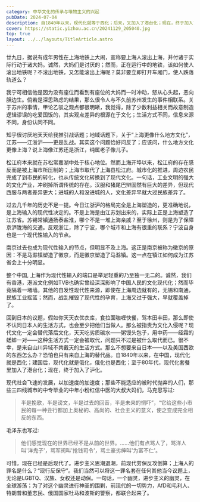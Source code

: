 ```yaml
---
category: 中华文化的传承与唯物主义的兴起
pubDate: 2024-07-04
description: 自1840年以来，现代化就等于西化；后来，又加入了港台化；现在，终于加入了沪化。可惜已经是后现代了。
cover: https://static.yizhou.ac.cn/20241129_205040.jpg
top: true
layout: ../../layouts/TitleArticle.astro
---
```


廿九日，据说有成年男性在上海地铁上大闹，宣称要上海人滚出上海，并付诸于实际行动于诸大妈。诚然，大妈们是讨厌的；然而，正在运行中的地铁，该如何使人滚出地铁呢？不滚出地铁，又怎能滚出上海呢？莫非要立即打开车厢门，使人跌落轨道么？

我宁可相信他是因为没有座位而看到有座位的大妈而一时冲动，怒从心头起，恶向胆边生。倘若是深思熟虑的结果，那么很令人与不久前苏州发生的事件相联系。关于苏州的事情，甲论乙驳之观点都很明晰，我觉得，除了少数利益相关而故意制造逻辑谬误的吃爱国饭的，其实观点差异的根源在于文化；生活方式不同，信息来源不同，身份认同不同。

知乎很讨厌地天天给我推引战话题；地域话题下，关于“上海更像什么地方文化”，江苏——江浙沪——更是乱战。其实这个问题恰好问反了；应该问，什么地方文化更像上海？说上海像江苏还是浙江，纯属老子像儿子。

松江府本来就在苏松常嘉湖中处于核心地位。然而上海开埠以来，松江府的存在感反而是被上海市所压制的；上海市取代了上海县松江府。城市化的推进，周边农民完成了到市民的转化，也从传统文化转换到了现代文化。一句话，工业文明的强大的文化产业，冲刷掉所谓传统的存在。汉服和猪尾巴辫固然有巨大的差异，但现代西服与两者差异更大；进城的人和没进城的人，文化差异早就大过民族差异了。

过去几千年的历史不足一提。今日江浙沪的格局完全是上海塑造的，更准确地说，是上海输入的现代性决定的。不是上海是由江苏划出来的，实际上正是上海塑造了江苏省。苏锡常镇通扬泰盐淮，哪个不是一堆上海亲戚？至于徐州，则是为了保障京沪陇海的交通。反观浙江，除了宁波，哪个城市和上海有很重的联系？宁波自身也是一个现代性输入的节点。

南京过去也成为现代性输入的节点，但明显不及上海。这正是南京被称为徽京的原因：不是马滁镇塑造了徽京，而是徽京塑造了马滁镇。这一点在镇江如何成为江苏省会上十分明显。

整个中国,
上海作为现代性输入的端口是举足轻重的乃至独一无二的。诚然，我们有香港，港派文化例如TVB也确实曾经深深影响了中国人民的文化现代化；然而毕竟隔着一堵墙。其他的自发性现代性来源，即使在上海周边就有的，无锡和南通，民族工业摇篮；然而，战乱摧毁了现代性的孕育，上海又过于强大，早就覆盖掉了。

回到日本的议题，假如你天天衣优衣库，食拉面咖喱快餐，驾本田丰田，那么即使不认同日本人的生活方式，也会至少把他们当做人。那么被指责为文化入侵呢？现代文化一定会替代落后文化，天天吃劣质碳水——粥馒头包子，用中药——经霜的蟋蟀一对——这种生活方式一定会被取代，问题只不过是被什么取代而已。很不幸，是来自山川异域不共戴天的生活方式。那么不想要来自日本——以及美国西欧的东西怎么办？恐怕也只有来自上海的替代品。自1840年以来，在中国，现代化就是西化；建国后，现代化就是俄化，俄化也是西化；至于80年代，现代化套餐里加入了港台化；现在，终于加入了沪化。

现代社会飞速的发展，以加速度的加速度；那些不能适应的被时代抛弃的人们，那些三四线城市的中专毕业的中年小粉红信中医的大叔大妈们，马克思写过:

> 半是挽歌，半是谤文，半是过去的回音，半是未来的恫吓”，“它给这些小市民的每一种丑行都加上奥秘的、高尚的、社会主义的意义，使之变成完全相反的东西。

毛泽东也写过:

> 他们感觉现在的世界已经不是从前的世界。……他们有点骂人了，骂洋人叫'洋鬼子'，骂军阀叫'抢钱司令'，骂土豪劣绅叫'为富不仁'。

可惜，现在已经是后现代了。进步主义思潮退潮，前现代劳保反攻倒算；上海人的罪名是什么？“现行反保守”。我们当然可以将这一罪名套在任何其他当今议题上，无论是LGBTQ、汉族、女权还是动保。一句话，一个幽灵，进步主义的幽灵，在全球游荡；为了对这个幽灵进行神圣的围剿，前现代的一切势力，AfD和毛利人、特朗普和董志民、俄国国家杜马和波斯的警察，都联合起来了。
